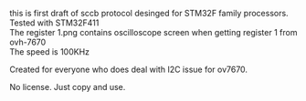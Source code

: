this is first draft of sccb protocol desinged for STM32F family processors. <br>
Tested with STM32F411<br>
The register 1.png contains oscilloscope screen when getting register 1 from ovh-7670<br>
The speed is 100KHz  

Created for everyone who does deal with I2C issue for ov7670.

No license. Just copy and use.   